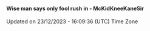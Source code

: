 #### Wise man says only fool rush in - McKidKneeKaneSir
Updated on 23/12/2023 - 16:09:36 (UTC) Time Zone
